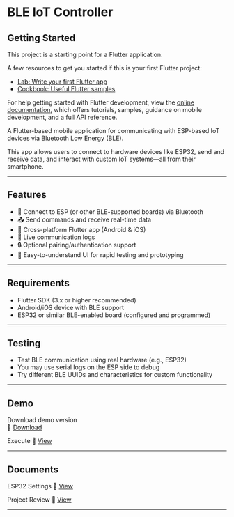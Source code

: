 # BLE IoT Controller

## Getting Started

This project is a starting point for a Flutter application.

A few resources to get you started if this is your first Flutter project:

- [Lab: Write your first Flutter app](https://docs.flutter.dev/get-started/codelab)
- [Cookbook: Useful Flutter samples](https://docs.flutter.dev/cookbook)

For help getting started with Flutter development, view the
[online documentation](https://docs.flutter.dev/), which offers tutorials,
samples, guidance on mobile development, and a full API reference.


A Flutter-based mobile application for communicating with ESP-based IoT devices via Bluetooth Low Energy (BLE).

This app allows users to connect to hardware devices like ESP32, send and receive data, and interact with custom IoT systems—all from their smartphone.

---

## Features

- 🔌 Connect to ESP (or other BLE-supported boards) via Bluetooth
- 📤 Send commands and receive real-time data
- 📱 Cross-platform Flutter app (Android & iOS)
- 💬 Live communication logs
- 🔒 Optional pairing/authentication support
- 🧠 Easy-to-understand UI for rapid testing and prototyping

---

## Requirements
- Flutter SDK (3.x or higher recommended)
- Android/iOS device with BLE support
- ESP32 or similar BLE-enabled board (configured and programmed)

---

## Testing
- Test BLE communication using real hardware (e.g., ESP32)
- You may use serial logs on the ESP side to debug
- Try different BLE UUIDs and characteristics for custom functionality

---

## Demo

Download demo version  
📎 [Download](https://drive.google.com/file/d/1pkRml7Il0meaTQMLomyX9NiwcByXqQ5C/view?usp=sharing)



Execute
📎 [View](https://drive.google.com/drive/folders/1yKteiZrEodv4TXIKYKXFrALzqvY55prC?usp=sharing)


---

## Documents

ESP32 Settings 
📎 [View](https://docs.google.com/document/d/1IWLbg7YjoaI_iWqJ4IRbKXqlv0O1UsCYtXzrZz1IFC8/edit?usp=sharing)


Project Review 
📎 [View](https://docs.google.com/document/d/1M0EIgf4BeMVW6MTf1dIidWd-DYLFxy1pffufiWRi47U/edit?usp=sharing)

---
